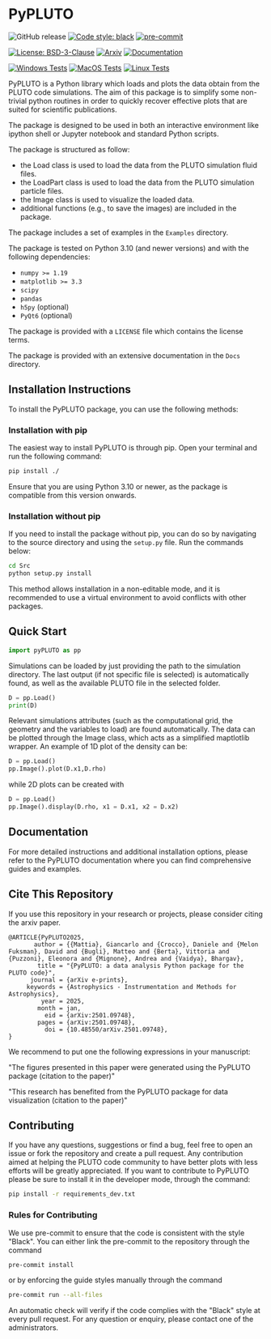 # PyPLUTO
![GitHub release](https://img.shields.io/github/v/release/GiMattia/PyPLUTO?include_prereleases&label=Github%20Release)
[![Code style: black](https://img.shields.io/badge/code%20style-black-000000.svg)](https://github.com/psf/black)
[![pre-commit](https://github.com/GiMattia/PyPLUTO/actions/workflows/pre-commit.yml/badge.svg)](https://github.com//GiMattia/PyPLUTO/actions/workflows/pre-commit.yml)
<!-- [![Citation Badge](https://api.juleskreuer.eu/citation-badge.php?doi=YOURDOI)](https://juleskreuer.eu/citation-badge/) -->
<!-- ![PyPI](https://img.shields.io/pypi/v/PyPLUTO) -->

[![License: BSD-3-Clause](https://img.shields.io/badge/License-BSD%203--Clause-blue.svg)](https://opensource.org/licenses/BSD-3-Clause)
[![Arxiv](https://img.shields.io/badge/arXiv-2501.09748-8F1515?style=flat&logo=arxiv&logoColor=red)](https://doi.org/10.48550/arXiv.2501.09748)
[![Documentation](https://readthedocs.org/projects/pypluto/badge/?version=latest)](https://pypluto.readthedocs.io/en/latest/?badge=latest)
<!-- [![DOI](https://joss.theoj.org/papers/.../status.svg)](https://doi.org/...) -->


[![Windows Tests](https://github.com/GiMattia/PyPLUTO/actions/workflows/test_windows.yml/badge.svg)](https://github.com/GiMattia/PyPLUTO/actions/workflows/test_windows.yml)
[![MacOS Tests](https://github.com/GiMattia/PyPLUTO/actions/workflows/test_macos.yml/badge.svg)](https://github.com/GiMattia/PyPLUTO/actions/workflows/test_macos.yml)
[![Linux Tests](https://github.com/GiMattia/PyPLUTO/actions/workflows/test_linux.yml/badge.svg)](https://github.com/GiMattia/PyPLUTO/actions/workflows/test_linux.yml)

PyPLUTO is a Python library which loads and plots the data obtain from the
PLUTO code simulations.
The aim of this package is to simplify some non-trivial python routines in order
to quickly recover effective plots that are suited for scientific publications.

The package is designed to be used in both an interactive environment like
ipython shell or Jupyter notebook and standard Python scripts.

The package is structured as follow:

- the Load class is used to load the data from the PLUTO simulation fluid files.
- the LoadPart class is used to load the data from the PLUTO simulation particle files.
- the Image class is used to visualize the loaded data.
- additional functions (e.g., to save the images) are included in the package.

The package includes a set of examples in the `Examples` directory.

The package is tested on Python 3.10 (and newer versions) and with the following dependencies:

- `numpy >= 1.19`
- `matplotlib >= 3.3`
- `scipy`
- `pandas`
- `h5py` (optional)
- `PyQt6` (optional)

The package is provided with a `LICENSE` file which contains the license terms.

The package is provided with an extensive documentation in the `Docs` directory.

## Installation Instructions

To install the PyPLUTO package, you can use the following methods:

### Installation with pip

The easiest way to install PyPLUTO is through pip. Open your terminal and run the following command:

```bash
pip install ./
```

Ensure that you are using Python 3.10 or newer, as the package is compatible from this version onwards.

### Installation without pip

If you need to install the package without pip, you can do so by navigating to the source directory and using the `setup.py` file. Run the commands below:

```bash
cd Src
python setup.py install
```

This method allows installation in a non-editable mode, and it is recommended to use a virtual environment to avoid conflicts with other packages.

## Quick Start

```python
import pyPLUTO as pp
```

Simulations can be loaded by just providing the path to the simulation directory. The last output (if not specific
file is selected) is automatically found, as well as the available PLUTO file in the selected folder.

```python
D = pp.Load()
print(D)
```

Relevant simulations attributes (such as the computational grid, the geometry and the variables to load) are found automatically.
The data can be plotted through the Image class, which acts as a simplified maptlotlib wrapper.
An example of 1D plot of the density can be:

```python
D = pp.Load()
pp.Image().plot(D.x1,D.rho)
```

while 2D plots can be created with

```python
D = pp.Load()
pp.Image().display(D.rho, x1 = D.x1, x2 = D.x2)
```

## Documentation

For more detailed instructions and additional installation options, please refer to the PyPLUTO documentation where you can find comprehensive guides and examples.

## Cite This Repository

If you use this repository in your research or projects, please consider citing the arxiv paper.

```
@ARTICLE{PyPLUTO2025,
       author = {{Mattia}, Giancarlo and {Crocco}, Daniele and {Melon Fuksman}, David and {Bugli}, Matteo and {Berta}, Vittoria and {Puzzoni}, Eleonora and {Mignone}, Andrea and {Vaidya}, Bhargav},
        title = "{PyPLUTO: a data analysis Python package for the PLUTO code}",
      journal = {arXiv e-prints},
     keywords = {Astrophysics - Instrumentation and Methods for Astrophysics},
         year = 2025,
        month = jan,
          eid = {arXiv:2501.09748},
        pages = {arXiv:2501.09748},
          doi = {10.48550/arXiv.2501.09748},
}
```

We recommend to put one the following expressions in your manuscript:

"The figures presented in this paper were generated using the PyPLUTO package (citation to the paper)"

"This research has benefited from the PyPLUTO package for data visualization (citation to the paper)"

## Contributing

If you have any questions, suggestions or find a bug, feel free to open an issue or fork the repository and create a pull request.
Any contribution aimed at helping the PLUTO code community to have better plots with less efforts will be greatly appreciated.
If you want to contribute to PyPLUTO please be sure to install it in the developer mode, through the command:

```bash
pip install -r requirements_dev.txt
```

### Rules for Contributing

We use pre-commit to ensure that the code is consistent with the style "Black".
You can either link the pre-commit to the repository through the command

```bash
pre-commit install
```

or by enforcing the guide styles manually through the command

```bash
pre-commit run --all-files
```

An automatic check will verify if the code complies with the "Black" style at every pull request.
For any question or enquiry, please contact one of the administrators.
